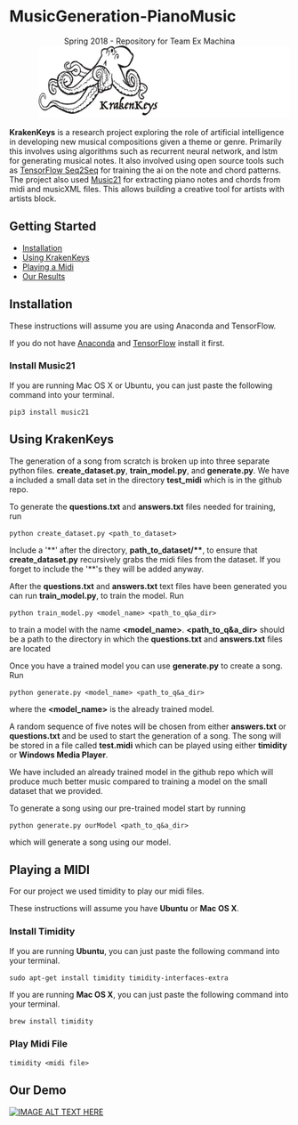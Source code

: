 # MusicGeneration-PianoMusic

<div style="text-align:center">Spring 2018 - Repository for Team Ex Machina</div>

<div style="text-align:right"><img src="kraken_3.png" height="130"></div>


**KrakenKeys** is a research project exploring the role of artificial intelligence in developing
new musical compositions given a theme or genre.  Primarily this involves using algorithms such as
recurrent neural network, and lstm for generating musical notes.  It also involved using open source
tools such as [TensorFlow Seq2Seq](https://www.tensorflow.org/tutorials/seq2seq) for training the ai
on the note and chord patterns.  The project also used [Music21](http://web.mit.edu/music21/doc/about/what.html) for extracting piano notes and chords from midi and musicXML files.  This allows building a
creative tool for artists with artists block.

## Getting Started

* [Installation](#installation)
* [Using KrakenKeys](#using-krakenkeys)
* [Playing a Midi](#playing-a-midi)
* [Our Results](#our-results)

## Installation


These instructions will assume you are using Anaconda and TensorFlow.

If you do not have [Anaconda](https://conda.io/docs/user-guide/install/index.html) and [TensorFlow](https://www.tensorflow.org/install/) install it first.


### Install Music21

If you are running Mac OS X or Ubuntu, you can just paste the following command into your terminal.

```
pip3 install music21
```

## Using KrakenKeys

The generation of a song from scratch is broken up into three separate python files. 
**create_dataset.py**, **train_model.py**, and **generate.py**. We have a included a small data set 
in the directory **test_midi** which is in the github repo. 

To generate the **questions.txt** and **answers.txt** files needed for training, run 
```
python create_dataset.py <path_to_dataset>
```
Include a '\*\*' after the directory, **path_to_dataset/\*\***, to ensure that **create_dataset.py** 
recursively grabs the midi files from the dataset. If you forget to include the '\*\*'s they will 
be added anyway. 


After the **questions.txt** and **answers.txt** text files have been generated you can run **train_model.py**, 
to train the model. Run
```
python train_model.py <model_name> <path_to_q&a_dir> 
```
to train a model with the name **\<model_name\>**. **\<path_to_q&a_dir\>** should be a path to the directory in
which the **questions.txt** and **answers.txt** files are located


Once you have a trained model you can use **generate.py** to create a song. Run 
```
python generate.py <model_name> <path_to_q&a_dir>
```
where the **\<model_name\>** is the already trained model.

A random sequence of five notes will be chosen from either **answers.txt**
or **questions.txt** and be used to start the generation of a song. The song will be stored in a 
file called **test.midi** which can be played using either **timidity** or **Windows Media Player**.

We have included an already trained model in the github repo which will produce
much better music compared to training a model on the small dataset that we 
provided. 

To generate a song using our pre-trained model start by running
```
python generate.py ourModel <path_to_q&a_dir>
```
which will generate a song using our model. 

## Playing a MIDI

For our project we used timidity to play our midi files.

These instructions will assume you have **Ubuntu** or **Mac OS X**.
### Install Timidity

If you are running **Ubuntu**, you can just paste the following command into your terminal.

```
sudo apt-get install timidity timidity-interfaces-extra
```

If you are running **Mac OS X**, you can just paste the following command into your terminal.

```
brew install timidity
```

### Play Midi File

```
timidity <midi file>
```
## Our Demo

[![IMAGE ALT TEXT HERE](http://img.youtube.com/vi/IDTTb6FbX-k/0.jpg)](http://www.youtube.com/watch?v=IDTTb6FbX-k)
